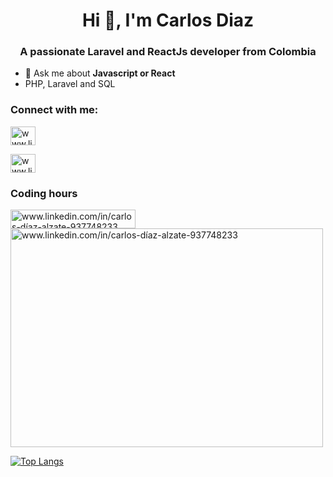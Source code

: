 <h1 align="center">Hi 👋, I'm Carlos Diaz</h1>
<h3 align="center">A passionate Laravel and ReactJs developer from Colombia</h3>

- 💬 Ask me about **Javascript or React**
-  PHP, Laravel and SQL
<h3 align="left">Connect with me:</h3>
<p align="left">
<a href="https://www.linkedin.com/in/carlos-díaz-alzate-937748233" target="blank"><img align="center" src="https://raw.githubusercontent.com/rahuldkjain/github-profile-readme-generator/master/src/images/icons/Social/linked-in-alt.svg" alt="www.linkedin.com/in/carlos-díaz-alzate-937748233" height="30" width="40" /></a>
</p> 
<a href="https://youtube.com/@lawyercode7311" >  <img align="center" src="https://yt3.ggpht.com/ytc/AMLnZu-REMg32owErG8JSKx8JwSGFVMQnjwVDsDrBAl8nw=s900-c-k-c0x00ffffff-no-rj" alt="www.linkedin.com/in/carlos-díaz-alzate-937748233" height="30" width="40" />   </a>

<h3 >Coding hours</h3>
<a href="https://wakatime.com/@b832462f-dac4-41ed-a2bc-7e2db9ae6e6a" target="blank"><img align="center" src="https://wakatime.com/badge/user/b832462f-dac4-41ed-a2bc-7e2db9ae6e6a.svg" alt="www.linkedin.com/in/carlos-díaz-alzate-937748233" height="30" width="200" /></a> 
 <img align="center" src="https://wakatime.com/share/@b832462f-dac4-41ed-a2bc-7e2db9ae6e6a/4fa78f3a-55a9-42ae-a35e-6e3098370f26.png" alt="www.linkedin.com/in/carlos-díaz-alzate-937748233" height="350" width="500" />






[![Top Langs](https://github-readme-stats.vercel.app/api/top-langs/?username=carlosdiaztl)](https://github.com/anuraghazra/github-readme-stats)

    


